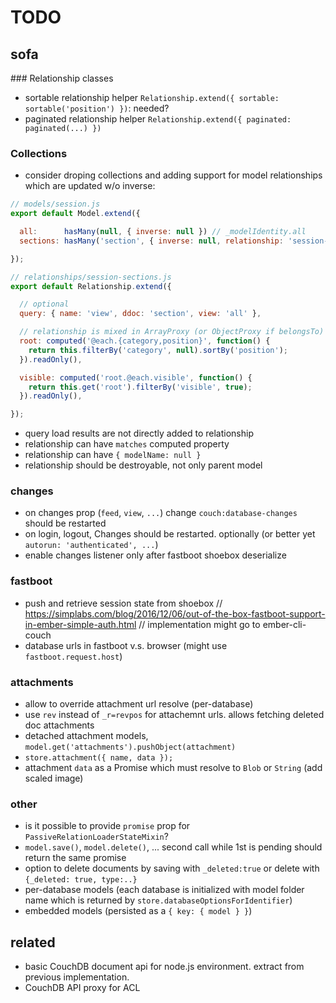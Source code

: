 # TODO

## sofa

### Relationship classes

* sortable relationship helper `Relationship.extend({ sortable: sortable('position') })`: needed?
* paginated relationship helper `Relationship.extend({ paginated: paginated(...) })`

### Collections

* consider droping collections and adding support for model relationships which are updated w/o inverse:

``` javascript
// models/session.js
export default Model.extend({

  all:      hasMany(null, { inverse: null }) // _modelIdentity.all
  sections: hasMany('section', { inverse: null, relationship: 'session-sections' })

});
```

``` javascript
// relationships/session-sections.js
export default Relationship.extend({

  // optional
  query: { name: 'view', ddoc: 'section', view: 'all' },

  // relationship is mixed in ArrayProxy (or ObjectProxy if belongsTo)
  root: computed('@each.{category,position}', function() {
    return this.filterBy('category', null).sortBy('position');
  }).readOnly(),

  visible: computed('root.@each.visible', function() {
    return this.get('root').filterBy('visible', true);
  }).readOnly(),

});
```

* query load results are not directly added to relationship
* relationship can have `matches` computed property
* relationship can have `{ modelName: null }`
* relationship should be destroyable, not only parent model


### changes

* on changes prop (`feed`, `view`, `...`) change `couch:database-changes` should be restarted
* on login, logout, Changes should be restarted. optionally (or better yet `autorun: 'authenticated', ...`)
* enable changes listener only after fastboot shoebox deserialize

### fastboot

* push and retrieve session state from shoebox
  // https://simplabs.com/blog/2016/12/06/out-of-the-box-fastboot-support-in-ember-simple-auth.html
  // implementation might go to ember-cli-couch
* database urls in fastboot v.s. browser (might use `fastboot.request.host`)

### attachments

* allow to override attachment url resolve (per-database)
* use `rev` instead of `_r=revpos` for attachemnt urls. allows fetching deleted doc attachments
* detached attachment models, `model.get('attachments').pushObject(attachment)`
* `store.attachment({ name, data });`
* attachment `data` as a Promise which must resolve to `Blob` or `String` (add scaled image)

### other

* is it possible to provide `promise` prop for `PassiveRelationLoaderStateMixin`?
* `model.save()`, `model.delete()`, ... second call while 1st is pending should return the same promise
* option to delete documents by saving with `_deleted:true` or delete with `{_deleted: true, type:..}`
* per-database models (each database is initialized with model folder name which is returned by `store.databaseOptionsForIdentifier`)
* embedded models (persisted as a `{ key: { model } }`)

## related

* basic CouchDB document api for node.js environment. extract from previous implementation.
* CouchDB API proxy for ACL
